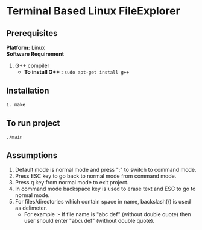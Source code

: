 # Terminal Based Linux FileExplorer
## Prerequisites
**Platform:** Linux <br/>
**Software Requirement**
1. G++ compiler
   * **To install G++ :** ```sudo apt-get install g++```
## Installation
```
1. make
```
## To run project
```
./main
```
## Assumptions
1. Default mode is normal mode and press ":" to switch to command mode.
2. Press ESC key to go back to normal mode from command mode.
3. Press q key from normal mode to exit project.
4. In command mode backspace key is used to erase text and ESC to go to normal mode.
5. For files/directories which contain space in name, backslash(/) is used as delimeter. 
   * For example :- If file name is "abc def" (without double quote) then user should enter "abc\ def" (without double quote).

